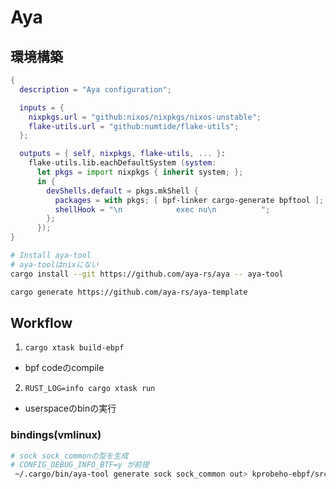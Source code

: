 # Aya

## 環境構築

```nix
{
  description = "Aya configuration";

  inputs = {
    nixpkgs.url = "github:nixos/nixpkgs/nixos-unstable";
    flake-utils.url = "github:numtide/flake-utils";
  };

  outputs = { self, nixpkgs, flake-utils, ... }:
    flake-utils.lib.eachDefaultSystem (system:
      let pkgs = import nixpkgs { inherit system; };
      in {
        devShells.default = pkgs.mkShell {
          packages = with pkgs; [ bpf-linker cargo-generate bpftool ];
          shellHook = "\n            exec nu\n          ";
        };
      });
}
```

```sh
# Install aya-tool
# aya-toolはnixにない
cargo install --git https://github.com/aya-rs/aya -- aya-tool

cargo generate https://github.com/aya-rs/aya-template
```

## Workflow

1. `cargo xtask build-ebpf`
  * bpf codeのcompile
2. `RUST_LOG=info cargo xtask run`
  * userspaceのbinの実行

### bindings(vmlinux)

```sh
# sock sock_commonの型を生成
# CONFIG_DEBUG_INFO_BTF=y が前提
 ~/.cargo/bin/aya-tool generate sock sock_common out> kprobeho-ebpf/src/vmlinux.rs
```
